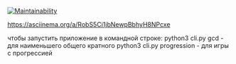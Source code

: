 [![Maintainability](https://api.codeclimate.com/v1/badges/f5e866e1926637e0c695/maintainability)](https://codeclimate.com/github/alinaaved/PO_prac1/maintainability)

https://asciinema.org/a/RobS5Ci1jbNewpBbhyH8NPcxe

чтобы запустить приложение в командной строке:
python3 cli.py gcd - для наименьшего общего кратного
python3 cli.py progression - для игры с прогрессией
